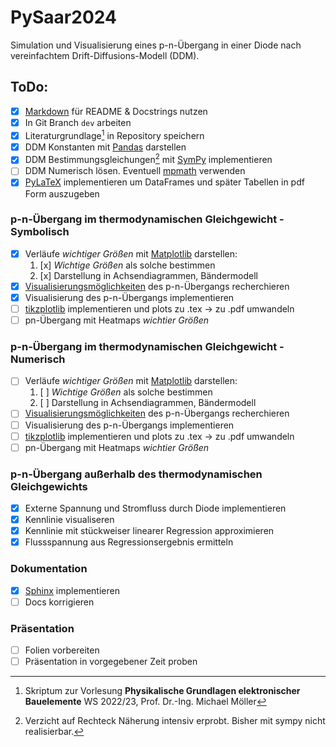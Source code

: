 # PySaar2024
Simulation und Visualisierung eines p-n-Übergang in einer Diode nach vereinfachtem Drift-Diffusions-Modell (DDM).

## ToDo:
- [x] [Markdown](https://www.markdownguide.org/cheat-sheet/) für README & Docstrings nutzen
- [x] In Git Branch `dev` arbeiten
- [x] Literaturgrundlage[^1] in Repository speichern
- [x] DDM Konstanten mit [Pandas](https://pandas.pydata.org/docs/) darstellen
- [x] DDM Bestimmungsgleichungen[^2] mit [SymPy](https://docs.sympy.org/latest/index.html) implementieren
- [ ] DDM Numerisch lösen. Eventuell [mpmath](https://mpmath.org/) verwenden
- [x] [PyLaTeX](https://jeltef.github.io/PyLaTeX/current/index.html) implementieren um DataFrames und später Tabellen in pdf Form auszugeben
### p-n-Übergang im thermodynamischen Gleichgewicht - Symbolisch
- [x] Verläufe *wichtiger Größen* mit [Matplotlib](https://matplotlib.org/stable/index.html) darstellen:
    1. [x] *Wichtige Größen* als solche bestimmen
    2. [x] Darstellung in Achsendiagrammen, Bändermodell
- [x] [Visualisierungsmöglichkeiten](https://matplotlib.org/stable/gallery/index.html) des p-n-Übergangs recherchieren
- [x] Visualisierung des p-n-Übergangs implementieren
- [ ] [tikzplotlib](https://pypi.org/project/tikzplotlib/) implementieren und plots zu .tex -> zu .pdf umwandeln
- [ ] pn-Übergang mit Heatmaps *wichtier Größen*
### p-n-Übergang im thermodynamischen Gleichgewicht - Numerisch
- [ ] Verläufe *wichtiger Größen* mit [Matplotlib](https://matplotlib.org/stable/index.html) darstellen:
    1. [ ] *Wichtige Größen* als solche bestimmen
    2. [ ] Darstellung in Achsendiagrammen, Bändermodell
- [ ] [Visualisierungsmöglichkeiten](https://matplotlib.org/stable/gallery/index.html) des p-n-Übergangs recherchieren
- [ ] Visualisierung des p-n-Übergangs implementieren
- [ ] [tikzplotlib](https://pypi.org/project/tikzplotlib/) implementieren und plots zu .tex -> zu .pdf umwandeln
- [ ] pn-Übergang mit Heatmaps *wichtier Größen*
### p-n-Übergang außerhalb des thermodynamischen Gleichgewichts
- [x] Externe Spannung und Stromfluss durch Diode implementieren
- [x] Kennlinie visualiseren
- [x] Kennlinie mit stückweiser linearer Regression approximieren
- [x] Flussspannung aus Regressionsergebnis ermitteln
### Dokumentation
- [x] [Sphinx](https://www.sphinx-doc.org/en/master/index.html) implementieren
- [ ] Docs korrigieren
### Präsentation
- [ ] Folien vorbereiten
- [ ] Präsentation in vorgegebener Zeit proben

[^1]: Skriptum zur Vorlesung **Physikalische Grundlagen elektronischer Bauelemente** WS 2022/23, Prof. Dr.-Ing. Michael Möller
[^2]: Verzicht auf Rechteck Näherung intensiv erprobt. Bisher mit sympy nicht realisierbar.
